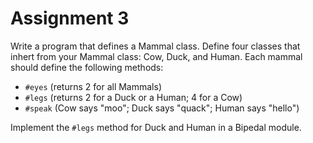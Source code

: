 # Assignment 3

Write a program that defines a Mammal class. Define four classes that inhert
from your Mammal class: Cow, Duck, and Human. Each mammal should define the
following methods:

* `#eyes` (returns 2 for all Mammals)
* `#legs` (returns 2 for a Duck or a Human; 4 for a Cow)
* `#speak` (Cow says "moo"; Duck says "quack"; Human says "hello")

Implement the `#legs` method for Duck and Human in a Bipedal module.
